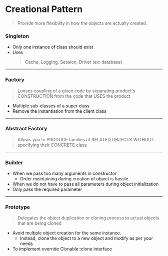 # Creational Pattern
> Provide more flexibility in how the objects are actually created.

### Singleton

* Only one instance of class should exist
* Uses
  > Cache, Logging, Session, Driver (ex: database)

---

### Factory 

> Looses coupling of a given code by separating product's CONSTRUCTION from the code that USES the product

* Multiple sub-classes of a super class
* Remove the instantiation from the client class

---

### Abstract Factory

> Allows you to PRODUCE families of RELATED OBJECTS WITHOUT specifying their CONCRETE class

---

### Builder 

* When we pass too many arguments in constructor 
  * Order maintaining during creation of object is hassle.
* When we do not have to pass all parameters during object initialization
* Only pass the required parameter

---

### Prototype

> Delegates the object duplication or cloning process to actual objects that are being cloned

* Avoid multiple object creation for the same instance.
  * Instead, clone the object to a new object and modify as per your needs
* To implement override Clonable::clone interface

